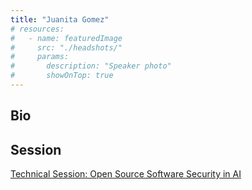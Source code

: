 ```yaml
---
title: "Juanita Gomez"
# resources:
#   - name: featuredImage
#     src: "./headshots/"
#     params:
#       description: "Speaker photo"
#       showOnTop: true
---
```


## Bio

## Session

[Technical Session: Open Source Software Security in AI](../sessions/oss-security-ai.md)
